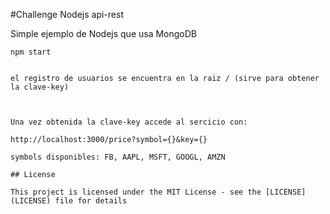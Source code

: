#Challenge Nodejs api-rest

 Simple ejemplo de Nodejs que usa MongoDB


```
npm start
```
```

el registro de usuarios se encuentra en la raiz / (sirve para obtener la clave-key)



Una vez obtenida la clave-key accede al sercicio con:

http://localhost:3000/price?symbol={}&key={}

symbols disponibles: FB, AAPL, MSFT, GOOGL, AMZN

## License

This project is licensed under the MIT License - see the [LICENSE](LICENSE) file for details
